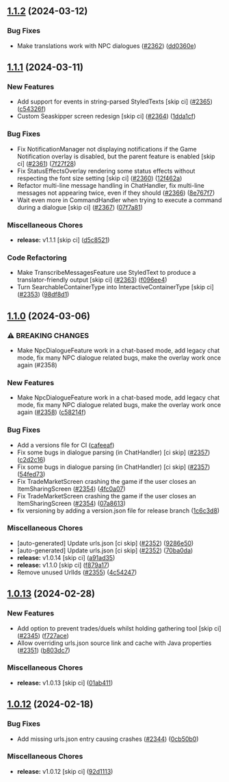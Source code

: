## [1.1.2](https://github.com/Wynntils/Artemis/compare/v1.1.1...v1.1.2) (2024-03-12)


### Bug Fixes

* Make translations work with NPC dialogues ([#2362](https://github.com/Wynntils/Artemis/issues/2362)) ([dd0360e](https://github.com/Wynntils/Artemis/commit/dd0360e195d33e26e9e00e8a803f4ceee1db42ba))

## [1.1.1](https://github.com/Wynntils/Artemis/compare/v1.1.0...v1.1.1) (2024-03-11)


### New Features

* Add support for events in string-parsed StyledTexts [skip ci] ([#2365](https://github.com/Wynntils/Artemis/issues/2365)) ([c54326f](https://github.com/Wynntils/Artemis/commit/c54326f79718ab62ee0df92abc9027ebdb99bdea))
* Custom Seaskipper screen redesign [skip ci] ([#2364](https://github.com/Wynntils/Artemis/issues/2364)) ([1dda1cf](https://github.com/Wynntils/Artemis/commit/1dda1cfbce9944b21fb6775552d9a560690c571e))


### Bug Fixes

* Fix NotificationManager not displaying notifications if the Game Notification overlay is disabled, but the parent feature is enabled [skip ci] ([#2361](https://github.com/Wynntils/Artemis/issues/2361)) ([7f27f28](https://github.com/Wynntils/Artemis/commit/7f27f2869bc733c2c20008df5eb84cfa137c8b22))
* Fix StatusEffectsOverlay rendering some status effects without respecting the font size setting [skip ci] ([#2360](https://github.com/Wynntils/Artemis/issues/2360)) ([12f462a](https://github.com/Wynntils/Artemis/commit/12f462a4e854a8fcbcc918da7a3eadc09b2dc3f5))
* Refactor multi-line message handling in ChatHandler, fix multi-line messages not appearing twice, even if they should ([#2366](https://github.com/Wynntils/Artemis/issues/2366)) ([8e767f7](https://github.com/Wynntils/Artemis/commit/8e767f7c9b0de486402f6038951a9597b8c4669b))
* Wait even more in CommandHandler when trying to execute a command during a dialogue [skip ci] ([#2367](https://github.com/Wynntils/Artemis/issues/2367)) ([07f7a81](https://github.com/Wynntils/Artemis/commit/07f7a811a2826d38303d31fb389e075d24a44489))


### Miscellaneous Chores

* **release:** v1.1.1 [skip ci] ([d5c8521](https://github.com/Wynntils/Artemis/commit/d5c852198ac2476c23488e2148593870b387714f))


### Code Refactoring

* Make TranscribeMessagesFeature use StyledText to produce a translator-friendly output [skip ci] ([#2363](https://github.com/Wynntils/Artemis/issues/2363)) ([f096ee4](https://github.com/Wynntils/Artemis/commit/f096ee4a92249c29d98e6594396cc6685b5aec06))
* Turn SearchableContainerType into InteractiveContainerType [skip ci] ([#2353](https://github.com/Wynntils/Artemis/issues/2353)) ([98df8d1](https://github.com/Wynntils/Artemis/commit/98df8d1d563e10b56210db80a4440de0f08d65c1))

## [1.1.0](https://github.com/Wynntils/Artemis/compare/v1.0.13...v1.1.0) (2024-03-06)


### ⚠ BREAKING CHANGES

* Make NpcDialogueFeature work in a chat-based mode, add legacy chat mode, fix many NPC dialogue related bugs, make the overlay work once again (#2358)

### New Features

* Make NpcDialogueFeature work in a chat-based mode, add legacy chat mode, fix many NPC dialogue related bugs, make the overlay work once again ([#2358](https://github.com/Wynntils/Artemis/issues/2358)) ([c58214f](https://github.com/Wynntils/Artemis/commit/c58214f52fc584e8343bfce0ddf24b703d3dc5e1))


### Bug Fixes

* Add a versions file for CI ([cafeeaf](https://github.com/Wynntils/Artemis/commit/cafeeaf7398a1f79cf05f4f73014479966972038))
* Fix some bugs in dialogue parsing (in ChatHandler) [ci skip] ([#2357](https://github.com/Wynntils/Artemis/issues/2357)) ([c2d2c16](https://github.com/Wynntils/Artemis/commit/c2d2c163707e683aa1cf4d5ded9d40482ac56005))
* Fix some bugs in dialogue parsing (in ChatHandler) [ci skip] ([#2357](https://github.com/Wynntils/Artemis/issues/2357)) ([54fed73](https://github.com/Wynntils/Artemis/commit/54fed73b4c6f757e982124c074813b2149e5859f))
* Fix TradeMarketScreen crashing the game if the user closes an ItemSharingScreen ([#2354](https://github.com/Wynntils/Artemis/issues/2354)) ([4fc0a07](https://github.com/Wynntils/Artemis/commit/4fc0a070d5d073c73cf934d523f94acf1e53a544))
* Fix TradeMarketScreen crashing the game if the user closes an ItemSharingScreen ([#2354](https://github.com/Wynntils/Artemis/issues/2354)) ([07a8613](https://github.com/Wynntils/Artemis/commit/07a8613177b293bc1a47a1be6ddf2ed34a5b5064))
* fix versioning by adding a version.json file for release branch ([1c6c3d8](https://github.com/Wynntils/Artemis/commit/1c6c3d859f11f0802d365c7b8094b166a1f1ebb3))


### Miscellaneous Chores

* [auto-generated] Update urls.json [ci skip] ([#2352](https://github.com/Wynntils/Artemis/issues/2352)) ([9286e50](https://github.com/Wynntils/Artemis/commit/9286e505d616d0022cf9bc9a12c9d1f1a3b20ad1))
* [auto-generated] Update urls.json [ci skip] ([#2352](https://github.com/Wynntils/Artemis/issues/2352)) ([70ba0da](https://github.com/Wynntils/Artemis/commit/70ba0daf57e775fc7004b4f125a01147f27719e1))
* **release:** v1.0.14 [skip ci] ([a91ad35](https://github.com/Wynntils/Artemis/commit/a91ad35e4c998f8f08c30283c2910804783e349c))
* **release:** v1.1.0 [skip ci] ([f879a17](https://github.com/Wynntils/Artemis/commit/f879a17abc264e23360b4def6c1d4d2e145df36d))
* Remove unused UrlIds ([#2355](https://github.com/Wynntils/Artemis/issues/2355)) ([4c54247](https://github.com/Wynntils/Artemis/commit/4c54247a48a1737fba7d81fb1d6655e855fc7735))

## [1.0.13](https://github.com/Wynntils/Artemis/compare/v1.0.12...v1.0.13) (2024-02-28)


### New Features

* Add option to prevent trades/duels whilst holding gathering tool [skip ci] ([#2345](https://github.com/Wynntils/Artemis/issues/2345)) ([f727ace](https://github.com/Wynntils/Artemis/commit/f727acea4a5f27ee6d032bfe7fa6719df36ffe9d))
* Allow overriding urls.json source link and cache with Java properties ([#2351](https://github.com/Wynntils/Artemis/issues/2351)) ([b803dc7](https://github.com/Wynntils/Artemis/commit/b803dc7f28876d9245f82ce8eec25920653c9572))


### Miscellaneous Chores

* **release:** v1.0.13 [skip ci] ([01ab411](https://github.com/Wynntils/Artemis/commit/01ab41136869925e70f4cc8073490f756d8a8457))

## [1.0.12](https://github.com/Wynntils/Artemis/compare/v1.0.11...v1.0.12) (2024-02-18)


### Bug Fixes

* Add missing urls.json entry causing crashes ([#2344](https://github.com/Wynntils/Artemis/issues/2344)) ([0cb50b0](https://github.com/Wynntils/Artemis/commit/0cb50b0ec36e4f20a3dc3778c0f2c51fbffa09e2))


### Miscellaneous Chores

* **release:** v1.0.12 [skip ci] ([92d1113](https://github.com/Wynntils/Artemis/commit/92d11131ecfe5bf536d500316b2325a43cc92482))

